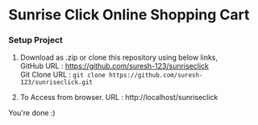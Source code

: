 # Sunrise Click Online Shopping Cart

### Setup Project

1. Download as .zip or clone this repository using below links,  
    GitHub URL    : https://github.com/suresh-123/sunriseclick <br/>
    Git Clone URL : `git clone https://github.com/suresh-123/sunriseclick.git`

2. To Access from browser.
    URL : http://localhost/sunriseclick  

You're done :)
